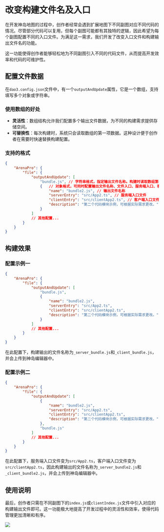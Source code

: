 # 改变构建文件名及入口

在开发神岛地图的过程中，创作者经常会遇到扩展地图下不同副图对应不同代码的情况。尽管部分代码可以复用，但每个副图可能都有其独特的逻辑，因此希望为每个副图配置不同的入口文件。为满足这一需求，我们开发了改变入口文件和构建输出文件名的功能。

这一功能使得创作者能够轻松地为不同副图引入不同的代码文件，从而提高开发效率和代码的可维护性。

## 配置文件数据

在`dao3.config.json`文件中，有一个`outputAndUpdate`属性，它是一个数组，支持填写多个对象或字符串。

### 使用数组的好处

- **灵活性**：数组结构允许我们配置多个输出文件数据，为不同的构建需求提供存储空间。
- **可替换性**：每次构建时，系统只会读取数组的第一项数据。这种设计便于创作者在需要时快速替换构建配置。

### 支持的格式


```json
{
    "ArenaPro": {
        "file": {
            "outputAndUpdate": [
                "bundle.js", // 字符串格式，指定输出文件名称。构建时读取数组第一项作为当前构建的数据。
                {   // 对象格式，可同时配置输出文件名称、文件入口、服务端入口、客户端入口及描述信息。
                    "name": "bundle2.js", // 输出文件名称
                    "serverEntry": "src/App2.ts", // 服务端入口文件
                    "clientEntry": "src/clientApp2.ts", // 客户端入口文件
                    "description": "第二个代码模块示例，可根据实际需求更改。" // 描述信息
                }
            ]
            // 其他配置...
        }
    }
}
```


## 构建效果

### 配置示例一

```json
{
    "ArenaPro": {
        "file": {
            "outputAndUpdate": [
                "bundle.js", 
                {   
                    "name": "bundle2.js",   
                    "serverEntry": "src/App2.ts", 
                    "clientEntry": "src/clientApp2.ts", 
                    "description": "第二个代码模块示例，可根据实际需求更改。"
                }
            ]
            // 其他配置...
        }
    }
}
```

在此配置下，构建输出的文件名称为`_server_bundle.js`和`_client_bundle.js`，并会上传到神岛编辑器中。

### 配置示例二

```json
{
    "ArenaPro": {
        "file": {
            "outputAndUpdate": [
                {   
                    "name": "bundle2.js",   
                    "serverEntry": "src/App2.ts", 
                    "clientEntry": "src/clientApp2.ts", 
                    "description": "第二个代码模块示例，可根据实际需求更改。"
                },
                "bundle.js"                
            ]
            // 其他配置...
        }
    }
}
```

在此配置下，服务端入口文件变为`src/App2.ts`，客户端入口文件变为`src/clientApp2.ts`，因此构建输出的文件名称为`_server_bundle2.js`和`_client_bundle2.js`，并会上传到神岛编辑器中。

## 使用说明

最后，创作者只需在不同副图下的`index.js`或`clientIndex.js`文件中引入对应的构建输出文件即可。这一功能极大地提高了开发过程中的灵活性和效率，使得代码管理更加清晰和有序。

![](/QQ20241130-103933.png)